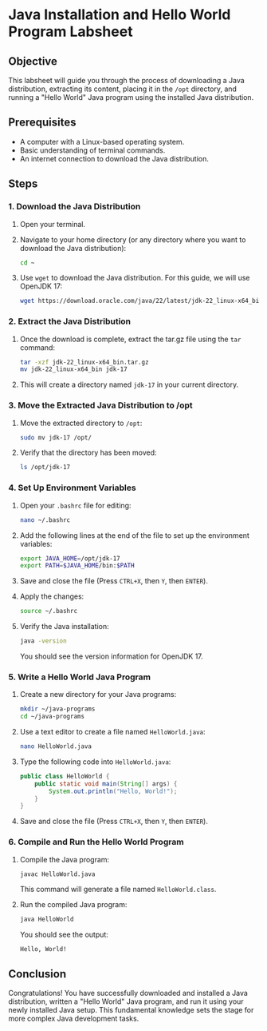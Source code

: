 # Java Installation and Hello World Program Labsheet

## Objective
This labsheet will guide you through the process of downloading a Java distribution, extracting its content, placing it in the `/opt` directory, and running a "Hello World" Java program using the installed Java distribution.

## Prerequisites
- A computer with a Linux-based operating system.
- Basic understanding of terminal commands.
- An internet connection to download the Java distribution.

## Steps

### 1. Download the Java Distribution

1. Open your terminal.

2. Navigate to your home directory (or any directory where you want to download the Java distribution):
    ```bash
    cd ~
    ```

3. Use `wget` to download the Java distribution. For this guide, we will use OpenJDK 17:
    ```bash
    wget https://download.oracle.com/java/22/latest/jdk-22_linux-x64_bin.tar.gz
    ```

### 2. Extract the Java Distribution

1. Once the download is complete, extract the tar.gz file using the `tar` command:
    ```bash
    tar -xzf jdk-22_linux-x64_bin.tar.gz
    mv jdk-22_linux-x64_bin jdk-17
    ```

2. This will create a directory named `jdk-17` in your current directory.

### 3. Move the Extracted Java Distribution to /opt

1. Move the extracted directory to `/opt`:
    ```bash
    sudo mv jdk-17 /opt/
    ```

2. Verify that the directory has been moved:
    ```bash
    ls /opt/jdk-17
    ```

### 4. Set Up Environment Variables

1. Open your `.bashrc` file for editing:
    ```bash
    nano ~/.bashrc
    ```

2. Add the following lines at the end of the file to set up the environment variables:
    ```bash
    export JAVA_HOME=/opt/jdk-17
    export PATH=$JAVA_HOME/bin:$PATH
    ```

3. Save and close the file (Press `CTRL+X`, then `Y`, then `ENTER`).

4. Apply the changes:
    ```bash
    source ~/.bashrc
    ```

5. Verify the Java installation:
    ```bash
    java -version
    ```

    You should see the version information for OpenJDK 17.

### 5. Write a Hello World Java Program

1. Create a new directory for your Java programs:
    ```bash
    mkdir ~/java-programs
    cd ~/java-programs
    ```

2. Use a text editor to create a file named `HelloWorld.java`:
    ```bash
    nano HelloWorld.java
    ```

3. Type the following code into `HelloWorld.java`:
    ```java
    public class HelloWorld {
        public static void main(String[] args) {
            System.out.println("Hello, World!");
        }
    }
    ```

4. Save and close the file (Press `CTRL+X`, then `Y`, then `ENTER`).

### 6. Compile and Run the Hello World Program

1. Compile the Java program:
    ```bash
    javac HelloWorld.java
    ```

    This command will generate a file named `HelloWorld.class`.

2. Run the compiled Java program:
    ```bash
    java HelloWorld
    ```

    You should see the output:
    ```
    Hello, World!
    ```

## Conclusion
Congratulations! You have successfully downloaded and installed a Java distribution, written a "Hello World" Java program, and run it using your newly installed Java setup. This fundamental knowledge sets the stage for more complex Java development tasks.